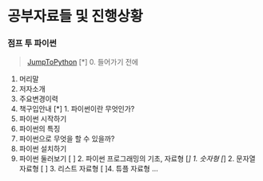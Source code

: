 # 공부자료들 및 진행상황

### 점프 투 파이썬
> [JumpToPython](https://wikidocs.net/book/1)
[*] 0. 들어가기 전에
  1. 머리말
  2. 저자소개
  3. 주요변경이력
  4. 책구입안내
[*] 1. 파이썬이란 무엇인가?
  1. 파이썬 시작하기
  2. 파이썬의 특징
  3. 파이썬으로 무엇을 할 수 있을까?
  4. 파이썬 설치하기
  5. 파이썬 둘러보기
[ ] 2. 파이썬 프로그래밍의 기초, 자료형
  [*] 1. 숫자형
  [*] 2. 문자열 자료형
  [ ] 3. 리스트 자료형
  [ ]4. 튜플 자료형
 ...
